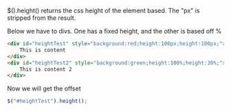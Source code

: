 $().height() returns the css height of the element based.  The "px" is stripped from the result.

Below we have to divs.  One has a fixed height, and the other is based off %

```html
<div id="heightTest" style="background:red;height:100px;height:100px;">
    This is content
</div>
<div id="heightTest2" style="background:green;height:100%;height:30%;">
    This is content 2
</div>
```


Now we will get the offset
```js
$("#heightTest").height();
```
